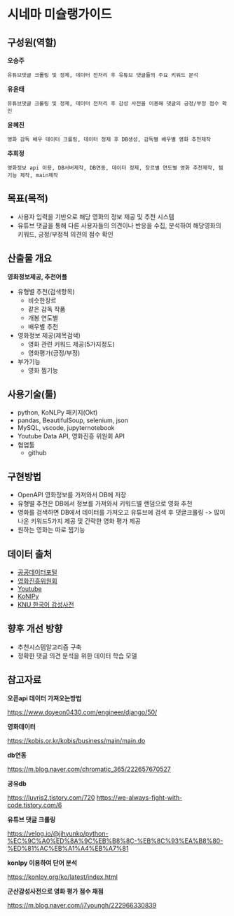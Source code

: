 # 시네마 미슐랭가이드 

## 구성원(역할)
**오승주** 
```
유튜브댓글 크롤링 및 정제, 데이터 전처리 후 유튜브 댓글들의 주요 키워드 분석
```
**유윤태** 
```
유튜브댓글 크롤링 및 정제, 데이터 전처리 후 감성 사전을 이용해 댓글의 긍정/부정 점수 확인
```
**윤혜진** 
```
영화 감독 배우 데이터 크롤링, 데이터 정제 후 DB생성, 감독별 배우별 영화 추천제작
```

**추희정**
```
영화정보 api 이용, DB서버제작, DB연동, 데이터 정제, 장르별 연도별 영화 추천제작, 찜 기능 제작, main제작
```


## 목표(목적)
- 사용자 입력을 기반으로 해당 영화의 정보 제공 및 추천 시스템
- 유튜브 댓글을 통해 다른 사용자들의 의견이나 반응을 수집, 분석하여 해당영화의 키워드, 긍정/부정적 의견의 점수 확인

## 산출물 개요
**영화정보제공, 추천어플**
- 유형별 추천(검색항목)
    - 비슷한장르
    - 같은 감독 작품
    - 개봉 연도별
    - 배우별 추천
- 영화정보 제공(제목검색)
    - 영화 관련 키워드 제공(5가지정도)
    - 영화평가(긍정/부정)
- 부가기능
  - 영화 찜기능
  

## 사용기술(툴)
- python, KoNLPy 패키지(Okt)
- pandas, BeautifulSoup, selenium, json
- MySQL, vscode, jupyternotebook
- Youtube Data API, 영화진흥 위원회 API
- 협업툴
  - github
  
## 구현방법
- OpenAPI 영화정보를 가져와서 DB에 저장
- 유형별 추천은 DB에서 정보를 가져와서 키워드별 랜덤으로 영화 추천
- 영화를 검색하면 DB에서 데이터를 가져오고 유튜브에 검색 후 댓글크롤링 -> 많이 나온 키워드5가지 제공 및 간략한 영화 평가 제공
- 원하는 영화는 따로 찜기능
  
## 데이터 출처
- [공공데이터포털](https://www.data.go.kr/data/3076402/openapi.do)
- [영화진흥위원회](https://www.kobis.or.kr/kobisopenapi/homepg/apiservice/searchServiceInfo.do)
- [Youtube](https://www.youtube.com/)
- [KoNlPy](https://konlpy.org/ko/v0.5.2/)
- [KNU 한국어 감성사전](https://github.com/park1200656/KnuSentiLex)
  
## 향후 개선 방향
- 추천시스템알고리즘 구축
- 정확한 댓글 의견 분석을 위한 데이터 학습 모델


## 참고자료

**오픈api 데이터 가져오는방법**

https://www.doyeon0430.com/engineer/django/50/

**영화데이터**

https://kobis.or.kr/kobis/business/main/main.do

**db연동**

https://m.blog.naver.com/chromatic_365/222657670527

**공유db**

https://luvris2.tistory.com/720
https://we-always-fight-with-code.tistory.com/6

**유튜브 댓글 크롤링**

https://velog.io/@jihyunko/python-%EC%9C%A0%ED%8A%9C%EB%B8%8C-%EB%8C%93%EA%B8%80-%ED%81%AC%EB%A1%A4%EB%A7%81

**konlpy 이용하여 단어 분석**

https://konlpy.org/ko/latest/index.html

**군산감성사전으로 영화 평가 점수 채점**

https://m.blog.naver.com/j7youngh/222966330839

